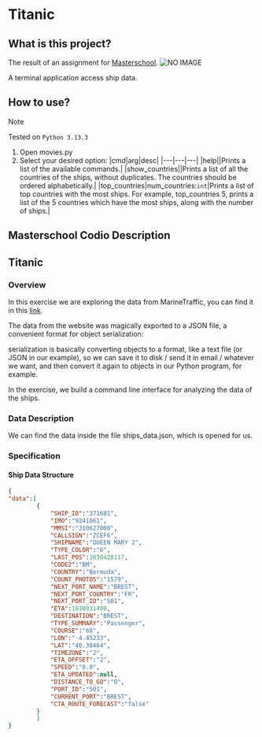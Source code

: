 # Titanic

## What is this project?

The result of an assignment for [Masterschool](https://learn.masterschool.com/). ![NO IMAGE](https://img.shields.io/badge/Titanic-100-4574E0)

A terminal application access ship data.

## How to use?

> [!NOTE]
> Tested on `Python 3.13.3`

1. Open movies.py
2. Select your desired option:
    |cmd|arg|desc|
    |---|---|---|
    |help||Prints a list of the available commands.|
    |show_countries||Prints a list of all the countries of the ships, without duplicates. The countries should be ordered alphabetically.|
    |top_countries|num_countries:`int`|Prints a list of top countries with the most ships. For example, top_countries 5, prints a list of the 5 countries which have the most ships, along with the number of ships.|

## Masterschool Codio Description

## Titanic

### Overview
In this exercise we are exploring the data from MarineTraffic, you can find it in this [link](https://www.marinetraffic.com/en/data/?asset_type=vessels&columns=flag,shipname,photo,recognized_next_port,reported_eta,reported_destination,current_port,imo,ship_type,show_on_live_map,time_of_latest_position,lat_of_latest_position,lon_of_latest_position,notes).

The data from the website was magically exported to a JSON file, a convenient format for object serialization: 

serialization is basically converting objects to a format, like a text file (or JSON in our example), so we can save it to disk / send it in email / whatever we want, and then convert it again to objects in our Python program, for example.

In the exercise, we build a command line interface for analyzing the data of the ships.

### Data Description

We can find the data inside the file ships_data.json, which is opened for us. 

### Specification

#### Ship Data Structure

```json
{
"data":[
        {
            "SHIP_ID":"371681",
            "IMO":"9241061",
            "MMSI":"310627000",
            "CALLSIGN":"ZCEF6",
            "SHIPNAME":"QUEEN MARY 2",
            "TYPE_COLOR":"6",
            "LAST_POS":1630428117,
            "CODE2":"BM",
            "COUNTRY":"Bermuda",
            "COUNT_PHOTOS":"1579",
            "NEXT_PORT_NAME":"BREST",
            "NEXT_PORT_COUNTRY":"FR",
            "NEXT_PORT_ID":"501",
            "ETA":1630031400,
            "DESTINATION":"BREST",
            "TYPE_SUMMARY":"Passenger",
            "COURSE":"68",
            "LON":"-4.45233",
            "LAT":"48.38464",
            "TIMEZONE":"2",
            "ETA_OFFSET":"2",
            "SPEED":"0.0",
            "ETA_UPDATED":null,
            "DISTANCE_TO_GO":"0",
            "PORT_ID":"501",
            "CURRENT_PORT":"BREST",
            "CTA_ROUTE_FORECAST":"false"
        }
        ]
}
```